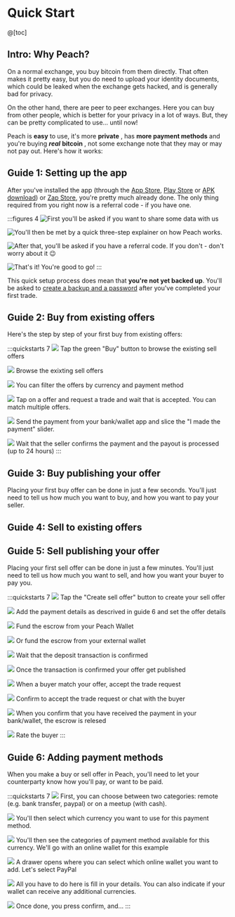 # Quick Start

@[toc]

## Intro: Why Peach?

On a normal exchange, you buy bitcoin from them directly. That often makes it pretty easy, but you do need to upload your identity documents, which could be leaked when the exchange gets hacked, and is generally bad for privacy.

On the other hand, there are peer to peer exchanges. Here you can buy from other people, which is better for your privacy in a lot of ways. But, they can be pretty complicated to use… until now!

Peach is **easy** to use, it's more **private** , has **more payment methods** and you're buying _**real**_ **bitcoin** , not some exchange note that they may or may not pay out. Here's how it works:

## Guide 1: Setting up the app

After you've installed the app (through the [App Store]($iosUrl$), [Play Store]($androidUrl$) or [APK download](/apk/)) or [Zap Store](https://zapstore.dev/), you're pretty much already done.
The only thing required from you right now is a referral code - if you have one.

:::figures 4
![First you'll be asked if you want to share some data with us](/img/faq/quickstart/onboarding/usage-data.png)

![You'll then be met by a quick three-step explainer on how Peach works.](/img/faq/quickstart/onboarding/1.png)

![After that, you'll be asked if you have a referral code. If you don't - don't worry about it 😉](/img/faq/quickstart/onboarding/new.png)

![That's it! You're good to go!](/img/faq/quickstart/onboarding/created.png)
:::

This quick setup process does mean that **you're not yet backed up**. You'll be asked to [create a backup and a password](/faq/account/#how-should-i-store-my-backup) after you've completed your first trade.

## Guide 2: Buy from existing offers

Here's the step by step of your first buy from existing offers:

:::quickstarts 7
![](/img/faq/quickstart/069-screenshots/00-homepage.png)
Tap the green "Buy" button to browse the existing sell offers

![](/img/faq/quickstart/069-screenshots/buy-accept/02-browse.png)
Browse the exixting sell offers

![](/img/faq/quickstart/069-screenshots/buy-accept/03-filter.png)
You can filter the offers by currency and payment method

![](/img/faq/quickstart/069-screenshots/buy-accept/04-request-trade.png)
Tap on a offer and request a trade and wait that is accepted. You can match multiple offers.

![](/img/faq/quickstart/069-screenshots/buy-accept/05-confirm-payment.png)
Send the payment from your bank/wallet app and slice the "I made the payment" slider.

![](/img/faq/quickstart/069-screenshots/buy-accept/06-wait-payout.png)
Wait that the seller confirms the payment and the payout is processed (up to 24 hours)
:::


## Guide 3: Buy publishing your offer

Placing your first buy offer can be done in just a few seconds. You'll just need to tell us how much you want to buy, and how you want to pay your seller.

## Guide 4: Sell to existing offers

## Guide 5: Sell publishing your offer

Placing your first sell offer can be done in just a few minutes. You'll just need to tell us how much you want to sell, and how you want your buyer to pay you.

:::quickstarts 7
![](/img/faq/quickstart/069-screenshots/00-homepage.png)
Tap the "Create sell offer" button to create your sell offer

![](/img/faq/quickstart/069-screenshots/sell-offer/02-set-offer-details.png)
Add the payment details as descrived in guide 6 and set the offer details

![](/img/faq/quickstart/069-screenshots/sell-offer/03-fund-from-peach.png)
Fund the escrow from your Peach Wallet

![](/img/faq/quickstart/069-screenshots/sell-offer/04-fund-from-external.png)
Or fund the escrow from your external wallet

![](/img/faq/quickstart/069-screenshots/sell-offer/05-confirm-escrow-tx.png)
Wait that the deposit transaction is confirmed

![](/img/faq/quickstart/069-screenshots/sell-offer/06-offer-published.png)
Once the transaction is confirmed your offer get published

![](/img/faq/quickstart/069-screenshots/sell-offer/07-accept-trade-request.png)
When a buyer match your offer, accept the trade request

![](/img/faq/quickstart/069-screenshots/sell-offer/08-accept-trade-request.png)
Confirm to accept the trade request or chat with the buyer

![](/img/faq/quickstart/069-screenshots/sell-offer/09-confirm-received-payment.png)
When you confirm that you have received the payment in your bank/wallet, the escrow is relesed

![](/img/faq/quickstart/069-screenshots/sell-offer/10-rate-user.png)
Rate the buyer
:::

## Guide 6: Adding payment methods

When you make a buy or sell offer in Peach, you'll need to let your counterparty know how you'll pay, or want to be paid.

:::quickstarts 7
![](/img/faq/quickstart/add-payment-method/AddPM01.png)
First, you can choose between two categories: remote (e.g. bank transfer, paypal) or on a meetup (with cash).

![](/img/faq/quickstart/add-payment-method/AddPM02.png)
You'll then select which currency you want to use for this payment method.

![](/img/faq/quickstart/add-payment-method/AddPM03.png)
You'll then see the categories of payment method available for this currency. We'll go with an online wallet for this example

![](/img/faq/quickstart/add-payment-method/AddPM04.png)
A drawer opens where you can select which online wallet you want to add. Let's select PayPal

![](/img/faq/quickstart/add-payment-method/AddPM05.png)
All you have to do here is fill in your details. You can also indicate if your wallet can receive any additional currencies.

![](/img/faq/quickstart/add-payment-method/AddPM06.png)
Once done, you press confirm, and…
:::
